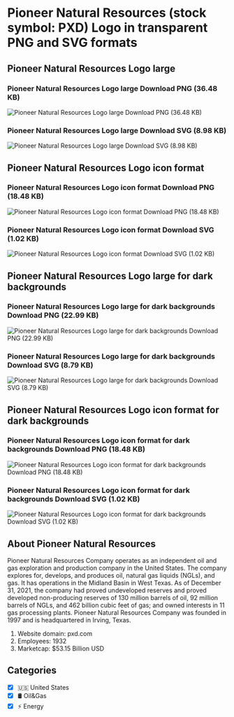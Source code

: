 # Pioneer Natural Resources (stock symbol: PXD) Logo in transparent PNG and SVG formats

## Pioneer Natural Resources Logo large

### Pioneer Natural Resources Logo large Download PNG (36.48 KB)

![Pioneer Natural Resources Logo large Download PNG (36.48 KB)](/img/orig/PXD_BIG-ecd47e72.png)

### Pioneer Natural Resources Logo large Download SVG (8.98 KB)

![Pioneer Natural Resources Logo large Download SVG (8.98 KB)](/img/orig/PXD_BIG-905a9e5a.svg)

## Pioneer Natural Resources Logo icon format

### Pioneer Natural Resources Logo icon format Download PNG (18.48 KB)

![Pioneer Natural Resources Logo icon format Download PNG (18.48 KB)](/img/orig/PXD-f214e1d1.png)

### Pioneer Natural Resources Logo icon format Download SVG (1.02 KB)

![Pioneer Natural Resources Logo icon format Download SVG (1.02 KB)](/img/orig/PXD-8f07cdf4.svg)

## Pioneer Natural Resources Logo large for dark backgrounds

### Pioneer Natural Resources Logo large for dark backgrounds Download PNG (22.99 KB)

![Pioneer Natural Resources Logo large for dark backgrounds Download PNG (22.99 KB)](/img/orig/PXD_BIG.D-e4bc6b65.png)

### Pioneer Natural Resources Logo large for dark backgrounds Download SVG (8.79 KB)

![Pioneer Natural Resources Logo large for dark backgrounds Download SVG (8.79 KB)](/img/orig/PXD_BIG.D-31bd4e74.svg)

## Pioneer Natural Resources Logo icon format for dark backgrounds

### Pioneer Natural Resources Logo icon format for dark backgrounds Download PNG (18.48 KB)

![Pioneer Natural Resources Logo icon format for dark backgrounds Download PNG (18.48 KB)](/img/orig/PXD.D-b9821c07.png)

### Pioneer Natural Resources Logo icon format for dark backgrounds Download SVG (1.02 KB)

![Pioneer Natural Resources Logo icon format for dark backgrounds Download SVG (1.02 KB)](/img/orig/PXD.D-10965260.svg)

## About Pioneer Natural Resources

Pioneer Natural Resources Company operates as an independent oil and gas exploration and production company in the United States. The company explores for, develops, and produces oil, natural gas liquids (NGLs), and gas. It has operations in the Midland Basin in West Texas. As of December 31, 2021, the company had proved undeveloped reserves and proved developed non-producing reserves of 130 million barrels of oil, 92 million barrels of NGLs, and 462 billion cubic feet of gas; and owned interests in 11 gas processing plants. Pioneer Natural Resources Company was founded in 1997 and is headquartered in Irving, Texas.

1. Website domain: pxd.com
2. Employees: 1932
3. Marketcap: $53.15 Billion USD


## Categories
- [x] 🇺🇸 United States
- [x] 🛢 Oil&Gas
- [x] ⚡ Energy
